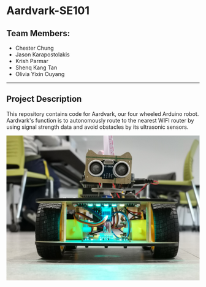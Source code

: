 # Aardvark-SE101
## Team Members:
* Chester Chung
* Jason Karapostolakis
* Krish Parmar
* Shenq Kang Tan
* Olivia Yixin Ouyang

---

## Project Description
This repository contains code for Aardvark, our four wheeled Arduino robot. Aardvark's function is to autonomously route to the nearest WIFI router by using signal strength data and avoid obstacles by its ultrasonic sensors.

![Aardvark](https://github.com/krishkpar/Aardvark-SE101/blob/main/aardvark_image.jpg?raw=true)
